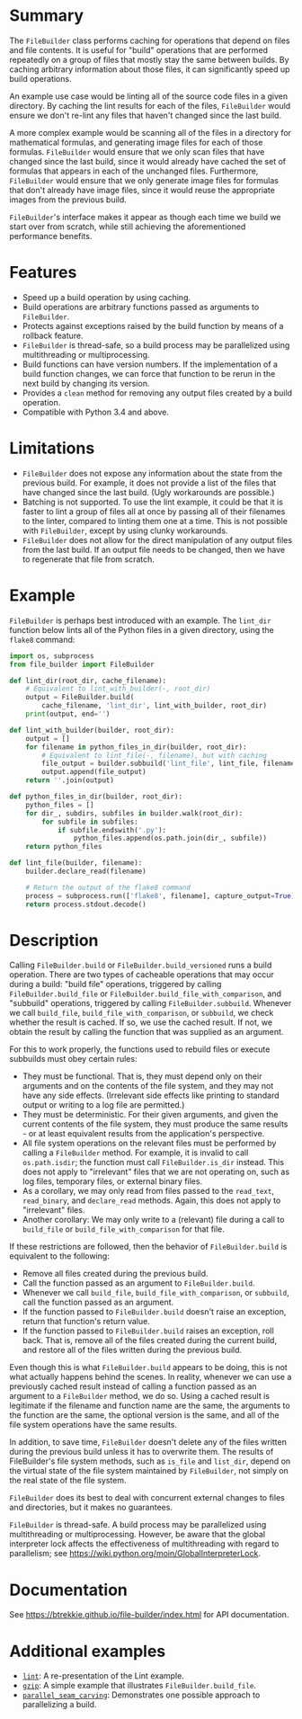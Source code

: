 # Summary
The `FileBuilder` class performs caching for operations that depend on files and
file contents. It is useful for "build" operations that are performed repeatedly
on a group of files that mostly stay the same between builds. By caching
arbitrary information about those files, it can significantly speed up build
operations.

An example use case would be linting all of the source code files in a given
directory. By caching the lint results for each of the files, `FileBuilder`
would ensure we don't re-lint any files that haven't changed since the last
build.

A more complex example would be scanning all of the files in a directory for
mathematical formulas, and generating image files for each of those formulas.
`FileBuilder` would ensure that we only scan files that have changed since the
last build, since it would already have cached the set of formulas that appears
in each of the unchanged files. Furthermore, `FileBuilder` would ensure that we
only generate image files for formulas that don't already have image files,
since it would reuse the appropriate images from the previous build.

`FileBuilder`'s interface makes it appear as though each time we build we start
over from scratch, while still achieving the aforementioned performance
benefits.

# Features
* Speed up a build operation by using caching.
* Build operations are arbitrary functions passed as arguments to `FileBuilder`.
* Protects against exceptions raised by the build function by means of a
  rollback feature.
* `FileBuilder` is thread-safe, so a build process may be parallelized using
  multithreading or multiprocessing.
* Build functions can have version numbers. If the implementation of a build
  function changes, we can force that function to be rerun in the next build by
  changing its version.
* Provides a `clean` method for removing any output files created by a build
  operation.
* Compatible with Python 3.4 and above.

# Limitations
* `FileBuilder` does not expose any information about the state from the
  previous build. For example, it does not provide a list of the files that have
  changed since the last build. (Ugly workarounds are possible.)
* Batching is not supported. To use the lint example, it could be that it is
  faster to lint a group of files all at once by passing all of their filenames
  to the linter, compared to linting them one at a time. This is not possible
  with `FileBuilder`, except by using clunky workarounds.
* `FileBuilder` does not allow for the direct manipulation of any output files
  from the last build. If an output file needs to be changed, then we have to
  regenerate that file from scratch.

# Example
`FileBuilder` is perhaps best introduced with an example. The `lint_dir`
function below lints all of the Python files in a given directory, using the
`flake8` command:

```python
import os, subprocess
from file_builder import FileBuilder

def lint_dir(root_dir, cache_filename):
    # Equivalent to lint_with_builder(-, root_dir)
    output = FileBuilder.build(
        cache_filename, 'lint_dir', lint_with_builder, root_dir)
    print(output, end='')

def lint_with_builder(builder, root_dir):
    output = []
    for filename in python_files_in_dir(builder, root_dir):
        # Equivalent to lint_file(-, filename), but with caching
        file_output = builder.subbuild('lint_file', lint_file, filename)
        output.append(file_output)
    return ''.join(output)

def python_files_in_dir(builder, root_dir):
    python_files = []
    for dir_, subdirs, subfiles in builder.walk(root_dir):
        for subfile in subfiles:
            if subfile.endswith('.py'):
                python_files.append(os.path.join(dir_, subfile))
    return python_files

def lint_file(builder, filename):
    builder.declare_read(filename)

    # Return the output of the flake8 command
    process = subprocess.run(['flake8', filename], capture_output=True)
    return process.stdout.decode()
```

# Description
Calling `FileBuilder.build` or `FileBuilder.build_versioned` runs a build
operation. There are two types of cacheable operations that may occur during a
build: "build file" operations, triggered by calling `FileBuilder.build_file` or
`FileBuilder.build_file_with_comparison`, and "subbuild" operations, triggered
by calling `FileBuilder.subbuild`. Whenever we call `build_file`,
`build_file_with_comparison`, or `subbuild`, we check whether the result is
cached. If so, we use the cached result. If not, we obtain the result by calling
the function that was supplied as an argument.

For this to work properly, the functions used to rebuild files or execute
subbuilds must obey certain rules:

* They must be functional. That is, they must depend only on their arguments and
  on the contents of the file system, and they may not have any side effects.
  (Irrelevant side effects like printing to standard output or writing to a log
  file are permitted.)
* They must be deterministic. For their given arguments, and given the current
  contents of the file system, they must produce the same results - or at least
  equivalent results from the application's perspective.
* All file system operations on the relevant files must be performed by calling
  a `FileBuilder` method. For example, it is invalid to call `os.path.isdir`;
  the function must call `FileBuilder.is_dir` instead. This does not apply to
  "irrelevant" files that we are not operating on, such as log files, temporary
  files, or external binary files.
* As a corollary, we may only read from files passed to the `read_text`,
  `read_binary`, and `declare_read` methods. Again, this does not apply to
  "irrelevant" files.
* Another corollary: We may only write to a (relevant) file during a call to
  `build_file` or `build_file_with_comparison` for that file.

If these restrictions are followed, then the behavior of `FileBuilder.build` is
equivalent to the following:

* Remove all files created during the previous build.
* Call the function passed as an argument to `FileBuilder.build`.
* Whenever we call `build_file`, `build_file_with_comparison`, or `subbuild`,
  call the function passed as an argument.
* If the function passed to `FileBuilder.build` doesn't raise an exception,
  return that function's return value.
* If the function passed to `FileBuilder.build` raises an exception, roll back.
  That is, remove all of the files created during the current build, and restore
  all of the files written during the previous build.

Even though this is what `FileBuilder.build` appears to be doing, this is not
what actually happens behind the scenes. In reality, whenever we can use a
previously cached result instead of calling a function passed as an argument to
a `FileBuilder` method, we do so. Using a cached result is legitimate if the
filename and function name are the same, the arguments to the function are the
same, the optional version is the same, and all of the file system operations
have the same results.

In addition, to save time, `FileBuilder` doesn't delete any of the files written
during the previous build unless it has to overwrite them. The results of
FileBuilder's file system methods, such as `is_file` and `list_dir`, depend on
the virtual state of the file system maintained by `FileBuilder`, not simply on
the real state of the file system.

`FileBuilder` does its best to deal with concurrent external changes to files
and directories, but it makes no guarantees.

`FileBuilder` is thread-safe. A build process may be parallelized using
multithreading or multiprocessing. However, be aware that the global interpreter
lock affects the effectiveness of multithreading with regard to parallelism; see
<https://wiki.python.org/moin/GlobalInterpreterLock>.

# Documentation
See <https://btrekkie.github.io/file-builder/index.html> for API documentation.

# Additional examples
* [`lint`](samples/lint): A re-presentation of the Lint example.
* [`gzip`](samples/gzip): A simple example that illustrates
  `FileBuilder.build_file`.
* [`parallel_seam_carving`](samples/parallel_seam_carving): Demonstrates one
  possible approach to parallelizing a build.
